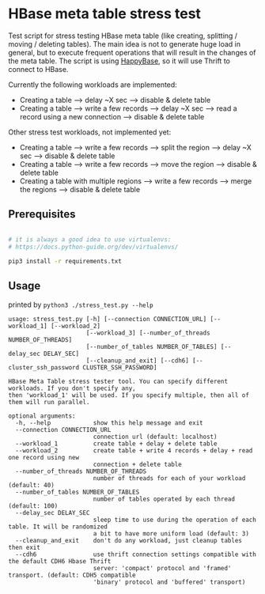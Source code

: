# HBase meta table stress test

Test script for stress testing HBase meta table (like creating, splitting / moving / deleting tables). The main idea is 
not to generate huge load in general, but to execute frequent operations that will result in the changes of the meta 
table. The script is using [HappyBase](https://happybase.readthedocs.io/en/latest/), so it will use Thrift to connect to 
HBase.

Currently the following workloads are implemented:
- Creating a table --> delay ~X sec -->  disable & delete table
- Creating a table --> write a few records --> delay ~X sec --> read a record using a new connection --> disable & delete table

Other stress test workloads, not implemented yet:
- Creating a table --> write a few records --> split the region --> delay ~X sec --> disable & delete table
- Creating a table --> write a few records --> move the region --> disable & delete table
- Creating a table with multiple regions --> write a few records --> merge the regions --> disable & delete table

## Prerequisites

```bash

# it is always a good idea to use virtualenvs:
# https://docs.python-guide.org/dev/virtualenvs/

pip3 install -r requirements.txt
```


## Usage

printed by `python3 ./stress_test.py --help`

```
usage: stress_test.py [-h] [--connection CONNECTION_URL] [--workload_1] [--workload_2]
                      [--workload_3] [--number_of_threads NUMBER_OF_THREADS]
                      [--number_of_tables NUMBER_OF_TABLES] [--delay_sec DELAY_SEC]
                      [--cleanup_and_exit] [--cdh6] [--cluster_ssh_password CLUSTER_SSH_PASSWORD]

HBase Meta Table stress tester tool. You can specify different workloads. If you don't specify any,
then 'workload_1' will be used. If you specify multiple, then all of them will run parallel.

optional arguments:
  -h, --help            show this help message and exit
  --connection CONNECTION_URL
                        connection url (default: localhost)
  --workload_1          create table + delay + delete table
  --workload_2          create table + write 4 records + delay + read one record using new
                        connection + delete table
  --number_of_threads NUMBER_OF_THREADS
                        number of threads for each of your workload (default: 40)
  --number_of_tables NUMBER_OF_TABLES
                        number of tables operated by each thread (default: 100)
  --delay_sec DELAY_SEC
                        sleep time to use during the operation of each table. It will be randomized
                        a bit to have more uniform load (default: 3)
  --cleanup_and_exit    don't do any workload, just cleanup tables then exit
  --cdh6                use thrift connection settings compatible with the default CDH6 Hbase Thrift
                        server: 'compact' protocol and 'framed' transport. (default: CDH5 compatible
                        'binary' protocol and 'buffered' transport)

```